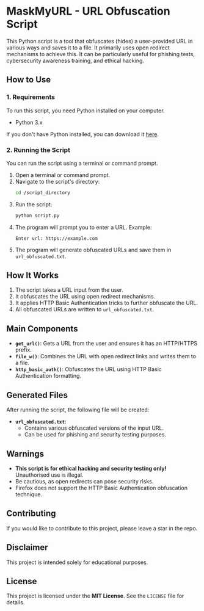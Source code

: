 # MaskMyURL - URL Obfuscation Script

This Python script is a tool that obfuscates (hides) a user-provided URL in various ways and saves it to a file. It primarily uses open redirect mechanisms to achieve this. It can be particularly useful for phishing tests, cybersecurity awareness training, and ethical hacking.

## How to Use

### 1. Requirements
To run this script, you need Python installed on your computer.
- Python 3.x

If you don't have Python installed, you can download it [here](https://www.python.org/downloads/).

### 2. Running the Script
You can run the script using a terminal or command prompt.

1. Open a terminal or command prompt.
2. Navigate to the script's directory:
   ```sh
   cd /script_directory
   ```
3. Run the script:
   ```sh
   python script.py
   ```
4. The program will prompt you to enter a URL. Example:
   ```
   Enter url: https://example.com
   ```
5. The program will generate obfuscated URLs and save them in `url_obfuscated.txt`.

## How It Works

1. The script takes a URL input from the user.
2. It obfuscates the URL using open redirect mechanisms.
3. It applies HTTP Basic Authentication tricks to further obfuscate the URL.
4. All obfuscated URLs are written to `url_obfuscated.txt`.

## Main Components

- **`get_url()`**: Gets a URL from the user and ensures it has an HTTP/HTTPS prefix.
- **`file_w()`**: Combines the URL with open redirect links and writes them to a file.
- **`http_basic_auth()`**: Obfuscates the URL using HTTP Basic Authentication formatting.

## Generated Files

After running the script, the following file will be created:
- **`url_obfuscated.txt`**:
  - Contains various obfuscated versions of the input URL.
  - Can be used for phishing and security testing purposes.

## Warnings
- **This script is for ethical hacking and security testing only!** Unauthorised use is illegal.
- Be cautious, as open redirects can pose security risks.
- Firefox does not support the HTTP Basic Authentication obfuscation technique.

## Contributing

If you would like to contribute to this project, please leave a star in the repo.

## Disclaimer

This project is intended solely for educational purposes.

## License
This project is licensed under the **MIT License**. See the `LICENSE` file for details.

